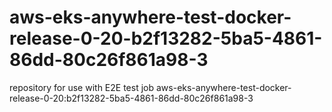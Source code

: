 # aws-eks-anywhere-test-docker-release-0-20-b2f13282-5ba5-4861-86dd-80c26f861a98-3
repository for use with E2E test job aws-eks-anywhere-test-docker-release-0-20:b2f13282-5ba5-4861-86dd-80c26f861a98-3
